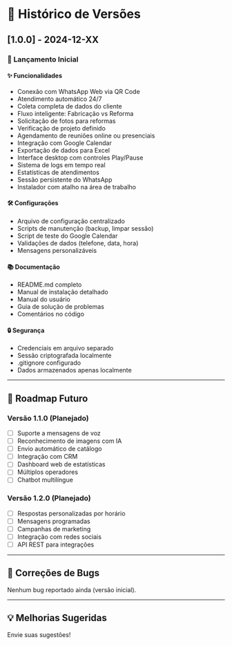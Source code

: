 # 📝 Histórico de Versões

## [1.0.0] - 2024-12-XX

### 🎉 Lançamento Inicial

#### ✨ Funcionalidades
- Conexão com WhatsApp Web via QR Code
- Atendimento automático 24/7
- Coleta completa de dados do cliente
- Fluxo inteligente: Fabricação vs Reforma
- Solicitação de fotos para reformas
- Verificação de projeto definido
- Agendamento de reuniões online ou presenciais
- Integração com Google Calendar
- Exportação de dados para Excel
- Interface desktop com controles Play/Pause
- Sistema de logs em tempo real
- Estatísticas de atendimentos
- Sessão persistente do WhatsApp
- Instalador com atalho na área de trabalho

#### 🛠️ Configurações
- Arquivo de configuração centralizado
- Scripts de manutenção (backup, limpar sessão)
- Script de teste do Google Calendar
- Validações de dados (telefone, data, hora)
- Mensagens personalizáveis

#### 📚 Documentação
- README.md completo
- Manual de instalação detalhado
- Manual do usuário
- Guia de solução de problemas
- Comentários no código

#### 🔒 Segurança
- Credenciais em arquivo separado
- Sessão criptografada localmente
- .gitignore configurado
- Dados armazenados apenas localmente

---

## 🚀 Roadmap Futuro

### Versão 1.1.0 (Planejado)
- [ ] Suporte a mensagens de voz
- [ ] Reconhecimento de imagens com IA
- [ ] Envio automático de catálogo
- [ ] Integração com CRM
- [ ] Dashboard web de estatísticas
- [ ] Múltiplos operadores
- [ ] Chatbot multilíngue

### Versão 1.2.0 (Planejado)
- [ ] Respostas personalizadas por horário
- [ ] Mensagens programadas
- [ ] Campanhas de marketing
- [ ] Integração com redes sociais
- [ ] API REST para integrações

---

## 🐛 Correções de Bugs

Nenhum bug reportado ainda (versão inicial).

---

## 💡 Melhorias Sugeridas

Envie suas sugestões!
